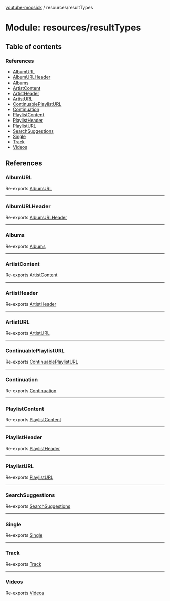 [youtube-moosick](../README.md) / resources/resultTypes

# Module: resources/resultTypes

## Table of contents

### References

- [AlbumURL](resources_resultTypes.md#albumurl)
- [AlbumURLHeader](resources_resultTypes.md#albumurlheader)
- [Albums](resources_resultTypes.md#albums)
- [ArtistContent](resources_resultTypes.md#artistcontent)
- [ArtistHeader](resources_resultTypes.md#artistheader)
- [ArtistURL](resources_resultTypes.md#artisturl)
- [ContinuablePlaylistURL](resources_resultTypes.md#continuableplaylisturl)
- [Continuation](resources_resultTypes.md#continuation)
- [PlaylistContent](resources_resultTypes.md#playlistcontent)
- [PlaylistHeader](resources_resultTypes.md#playlistheader)
- [PlaylistURL](resources_resultTypes.md#playlisturl)
- [SearchSuggestions](resources_resultTypes.md#searchsuggestions)
- [Single](resources_resultTypes.md#single)
- [Track](resources_resultTypes.md#track)
- [Videos](resources_resultTypes.md#videos)

## References

### AlbumURL

Re-exports [AlbumURL](../classes/index.AlbumURL.md)

___

### AlbumURLHeader

Re-exports [AlbumURLHeader](../classes/index.AlbumURLHeader.md)

___

### Albums

Re-exports [Albums](../classes/index.Albums.md)

___

### ArtistContent

Re-exports [ArtistContent](../classes/index.ArtistContent.md)

___

### ArtistHeader

Re-exports [ArtistHeader](../classes/index.ArtistHeader.md)

___

### ArtistURL

Re-exports [ArtistURL](../classes/index.ArtistURL.md)

___

### ContinuablePlaylistURL

Re-exports [ContinuablePlaylistURL](../classes/index.ContinuablePlaylistURL.md)

___

### Continuation

Re-exports [Continuation](../interfaces/index.Continuation.md)

___

### PlaylistContent

Re-exports [PlaylistContent](../classes/index.PlaylistContent.md)

___

### PlaylistHeader

Re-exports [PlaylistHeader](../classes/index.PlaylistHeader.md)

___

### PlaylistURL

Re-exports [PlaylistURL](../classes/index.PlaylistURL.md)

___

### SearchSuggestions

Re-exports [SearchSuggestions](../classes/index.SearchSuggestions.md)

___

### Single

Re-exports [Single](../classes/index.Single.md)

___

### Track

Re-exports [Track](../classes/index.Track.md)

___

### Videos

Re-exports [Videos](../classes/index.Videos.md)
